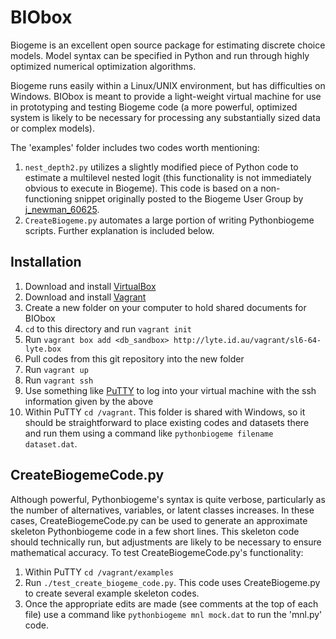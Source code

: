 BIObox
======

Biogeme is an excellent open source package for estimating discrete choice models.  Model syntax can be specified in Python and run through highly optimized numerical optimization algorithms.

Biogeme runs easily within a Linux/UNIX environment, but has difficulties on Windows.  BIObox is meant to provide a light-weight virtual machine for use in prototyping and testing Biogeme code (a more powerful, optimized system is likely to be necessary for processing any substantially sized data or complex models).

The 'examples' folder includes two codes worth mentioning:

1. `nest_depth2.py` utilizes a slightly modified piece of Python code to estimate a multilevel nested logit (this functionality is not immediately obvious to execute in Biogeme).  This code is based on a non-functioning snippet originally posted to the Biogeme User Group by [j_newman_60625](https://groups.yahoo.com/neo/groups/biogeme/conversations/messages/2377).
2. `CreateBiogeme.py` automates a large portion of writing Pythonbiogeme scripts.  Further explanation is included below.

Installation
------------

1. Download and install [VirtualBox](https://www.virtualbox.org/wiki/Downloads)
2. Download and install [Vagrant](http://www.vagrantup.com/downloads.html)
3. Create a new folder on your computer to hold shared documents for BIObox
4. `cd` to this directory and run `vagrant init`
5. Run `vagrant box add <db_sandbox> http://lyte.id.au/vagrant/sl6-64-lyte.box`
6. Pull codes from this git repository into the new folder
7. Run `vagrant up`
8. Run `vagrant ssh`
9. Use something like [PuTTY](http://www.chiark.greenend.org.uk/~sgtatham/putty/download.html) to log into your virtual machine with the ssh information given by the above
10. Within PuTTY `cd /vagrant`.  This folder is shared with Windows, so it should be straightforward to place existing codes and datasets there and run them using a command like `pythonbiogeme filename dataset.dat`.

CreateBiogemeCode.py
--------------------

Although powerful, Pythonbiogeme's syntax is quite verbose, particularly as the number of alternatives, variables, or latent classes increases.  In these cases, CreateBiogemeCode.py can be used to generate an approximate skeleton Pythonbiogeme code in a few short lines.  This skeleton code should technically run, but adjustments are likely to be necessary to ensure mathematical accuracy.  To test CreateBiogemeCode.py's functionality:

1. Within PuTTY `cd /vagrant/examples`
2. Run `./test_create_biogeme_code.py`.  This code uses CreateBiogeme.py to create several example skeleton codes.
3. Once the appropriate edits are made (see comments at the top of each file) use a command like `pythonbiogeme mnl mock.dat` to run the 'mnl.py' code.
